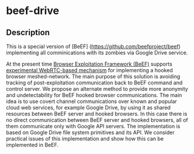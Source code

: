 # beef-drive

## Description
This is a special version of [BeEF] (https://github.com/beefproject/beef) implementing all comminications with its zombies via Google Drive service.

At the present time [Browser Exploitation Framework (BeEF)](http://beefproject.com/) supports
[experimental WebRTC-based mechanism](http://blog.beefproject.com/2015/01/hooked-browser-meshed-networks-with.html#more)
for implementing a hooked browser meshed-network.
The main purpose of this solution is avoiding tracking of post-exploitation communication
back to BeEF command and control server. We propose an alternate method to provide more anonymity
and undetectability for BeEF hooked browser communications.
The main idea is to use covert channel communications over known and popular cloud web services, for example Google Drive,
by using it as shared resources between BeEF server and hooked browsers.
In this case there is no direct communication between BeEF server and hooked browsers,
all of them communicate only with Google API servers. The implementation is based on Google Drive
file system primitives and its API.
We consider practical issues of this implementation and show how this can be implemented in BeEF.

